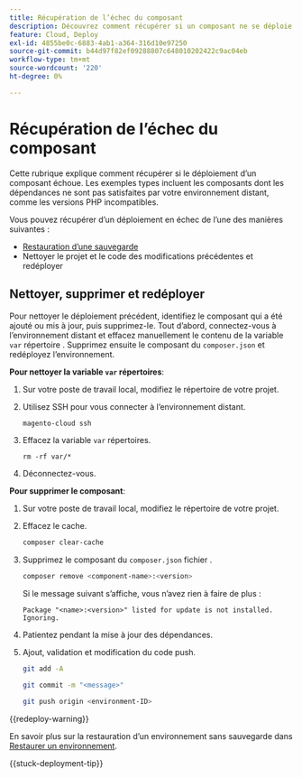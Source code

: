 ```yaml
---
title: Récupération de l’échec du composant
description: Découvrez comment récupérer si un composant ne se déploie pas correctement dans Adobe Commerce sur l’infrastructure cloud.
feature: Cloud, Deploy
exl-id: 4855be0c-6883-4ab1-a364-316d10e97250
source-git-commit: b44d97f82ef09288807c648010202422c9ac04eb
workflow-type: tm+mt
source-wordcount: '220'
ht-degree: 0%

---
```


# Récupération de l’échec du composant

Cette rubrique explique comment récupérer si le déploiement d’un composant échoue. Les exemples types incluent les composants dont les dépendances ne sont pas satisfaites par votre environnement distant, comme les versions PHP incompatibles.

Vous pouvez récupérer d’un déploiement en échec de l’une des manières suivantes :

- [Restauration d’une sauvegarde](../storage/snapshots.md#restore-a-snapshot)
- Nettoyer le projet et le code des modifications précédentes et redéployer

## Nettoyer, supprimer et redéployer

Pour nettoyer le déploiement précédent, identifiez le composant qui a été ajouté ou mis à jour, puis supprimez-le. Tout d’abord, connectez-vous à l’environnement distant et effacez manuellement le contenu de la variable `var` répertoire . Supprimez ensuite le composant du `composer.json` et redéployez l’environnement.

**Pour nettoyer la variable `var` répertoires**:

1. Sur votre poste de travail local, modifiez le répertoire de votre projet.

1. Utilisez SSH pour vous connecter à l’environnement distant.

   ```bash
   magento-cloud ssh
   ```

1. Effacez la variable `var` répertoires.

   ```shell
   rm -rf var/*
   ```

1. Déconnectez-vous.

**Pour supprimer le composant**:

1. Sur votre poste de travail local, modifiez le répertoire de votre projet.

1. Effacez le cache.

   ```bash
   composer clear-cache
   ```

1. Supprimez le composant du `composer.json` fichier .

   ```bash
   composer remove <component-name>:<version>
   ```

   Si le message suivant s’affiche, vous n’avez rien à faire de plus :

   ```terminal
   Package "<name>:<version>" listed for update is not installed. Ignoring.
   ```

1. Patientez pendant la mise à jour des dépendances.

1. Ajout, validation et modification du code push.

   ```bash
   git add -A
   ```

   ```bash
   git commit -m "<message>"
   ```

   ```bash
   git push origin <environment-ID>
   ```

{{redeploy-warning}}

En savoir plus sur la restauration d’un environnement sans sauvegarde dans [Restaurer un environnement](../development/restore-environment.md).

{{stuck-deployment-tip}}
